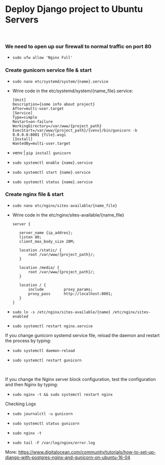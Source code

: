 # Deploy Django project to Ubuntu Servers
<br>

  ### We need to open up our firewall to normal traffic on port 80
  *     sudo ufw allow 'Nginx Full'
  ### Create gunicorn service file & start
  *     sudo nano etc/systemd/system/{name}.service
  * Wrire code in the etc/systemd/system/{name_file}.service:
        
        [Unit]
        Description={some info about project}
        After=multi-user.target
        [Service]
        Type=simple
        Restart=on-failure
        WorkingDirectory=/var/www/{project_path}
        ExecStart=/var/www/{project_path}/{venv}/bin/gunicorn -b 0.0.0.0:8001 {file}.wsgi
        [Install]
        WantedBy=multi-user.target

  * venv | `pip install gunicorn`
  *     sudo systemctl enable {name}.service
  *     sudo systemctl start {name}.service
  *     sudo systemctl status {name}.service
  ### Create nginx file & start
  *     sudo nano etc/nginx/sites-available/{name_file}
  * Wrire code in the etc/nginx/sites-available/{name_file}
     
        server {
     
           server_name {ip_addres};
           listen 80;
           client_max_body_size 20M;

           location /static/ {
               root /var/www/{project_path}/;
           }

           location /media/ {
               root /var/www/{project_path}/;
           }

           location / {
               include         proxy_params;
               proxy_pass      http://localhost:8001;
           }
        }
     
   *     sudo ln -s /etc/nginx/sites-available/{name} /etc/nginx/sites-enabled
   *     sudo systemctl restart nginx.service

If you change gunicorn systemd service file, reload the daemon and restart the process by typing:

 *     sudo systemctl daemon-reload
 *     sudo systemctl restart gunicorn
 
<br>

If you change the Nginx server block configuration, test the configuration and then Nginx by typing:

 *     sudo nginx -t && sudo systemctl restart nginx

Checking Logs

 *     sudo journalctl -u gunicorn
 *     sudo systemctl status gunicorn
 *     sudo nginx -t
 *     sudo tail -F /var/log/nginx/error.log


More: https://www.digitalocean.com/community/tutorials/how-to-set-up-django-with-postgres-nginx-and-gunicorn-on-ubuntu-16-04
